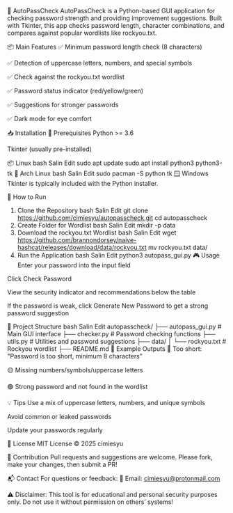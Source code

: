 🔐 AutoPassCheck
AutoPassCheck is a Python-based GUI application for checking password strength and providing improvement suggestions. Built with Tkinter, this app checks password length, character combinations, and compares against popular wordlists like rockyou.txt.

📦 Main Features
✅ Minimum password length check (8 characters)

✅ Detection of uppercase letters, numbers, and special symbols

✅ Check against the rockyou.txt wordlist

✅ Password status indicator (red/yellow/green)

✅ Suggestions for stronger passwords

✅ Dark mode for eye comfort

📥 Installation
🧱 Prerequisites
Python >= 3.6

Tkinter (usually pre-installed)

📦 Linux
bash
Salin
Edit
sudo apt update
sudo apt install python3 python3-tk
🐧 Arch Linux
bash
Salin
Edit
sudo pacman -S python tk
🪟 Windows
Tkinter is typically included with the Python installer.

🚀 How to Run
1. Clone the Repository
bash
Salin
Edit
git clone https://github.com/cimiesyu/autopasscheck.git
cd autopasscheck
2. Create Folder for Wordlist
bash
Salin
Edit
mkdir -p data
3. Download the rockyou.txt Wordlist
bash
Salin
Edit
wget https://github.com/brannondorsey/naive-hashcat/releases/download/data/rockyou.txt
mv rockyou.txt data/
4. Run the Application
bash
Salin
Edit
python3 autopass_gui.py
🎮 Usage
Enter your password into the input field

Click Check Password

View the security indicator and recommendations below the table

If the password is weak, click Generate New Password to get a strong password suggestion

📂 Project Structure
bash
Salin
Edit
autopasscheck/
├── autopass_gui.py       # Main GUI interface
├── checker.py            # Password checking functions
├── utils.py              # Utilities and password suggestions
├── data/
│   └── rockyou.txt       # Rockyou wordlist
├── README.md
🐛 Example Outputs
🔴 Too short: "Password is too short, minimum 8 characters"

🟡 Missing numbers/symbols/uppercase letters

🟢 Strong password and not found in the wordlist

💡 Tips
Use a mix of uppercase letters, numbers, and unique symbols

Avoid common or leaked passwords

Update your passwords regularly

📜 License
MIT License © 2025 cimiesyu

🤝 Contribution
Pull requests and suggestions are welcome. Please fork, make your changes, then submit a PR!

📬 Contact
For questions or feedback:
📧 Email: cimiesyu@protonmail.com

⚠️ Disclaimer: This tool is for educational and personal security purposes only. Do not use it without permission on others’ systems!

